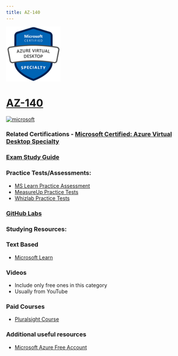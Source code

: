 ```yaml
---
title: AZ-140
---
```


<img src="/Images/certs/az-140.png" width="150" height="150">

# [AZ-140](https://learn.microsoft.com/certifications/exams/az-140)

<a href='https://learn.microsoft.com/en-us/certifications/browse/?type=specialty' target="_blank"><img alt='microsoft' src='https://img.shields.io/badge/specialty-100000?style=for-the-badge&logo=microsoft&logoColor=white&labelColor=0078D4&color=212221'/></a>



### Related Certifications - [Microsoft Certified: Azure Virtual Desktop Specialty](https://learn.microsoft.com/en-us/certifications/azure-virtual-desktop-specialty)

### [Exam Study Guide](https://aka.ms/az140-studyguide)

### Practice Tests/Assessments:
- [MS Learn Practice Assessment](https://learn.microsoft.com/certifications/exams/az-140/practice/assessment?assessment-type=practice&assessmentId=69)
- [MeasureUp Practice Tests](https://www.measureup.com/microsoft-practice-test-az-140-configuring-and-operating-microsoft-azure-virtual-desktop.html)
- [Whizlab Practice Tests](https://www.whizlabs.com/configuring-and-operating-microsoft-azure-virtual-desktop-az-140/)

### [GitHub Labs](https://aka.ms/az140labs)

### Studying Resources:

### Text Based
- [Microsoft Learn](https://learn.microsoft.com/certifications/exams/az-140)
### Videos
- Include only free ones in this category
- Usually from YouTube
### Paid Courses
- [Pluralsight Course](https://www.pluralsight.com/paths/configuring-and-operating-microsoft-azure-virtual-desktop-az-140-2023)
### Additional useful resources
- [Microsoft Azure Free Account](https://azure.microsoft.com/en-us/offers/ms-azr-0044p)

